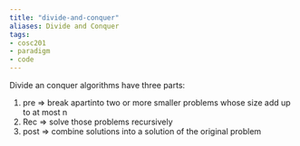 ```yaml
---
title: "divide-and-conquer"
aliases: Divide and Conquer
tags: 
- cosc201
- paradigm
- code
---
```


Divide an conquer algorithms have three parts:

1. pre ⇒ break apartinto two or more smaller problems whose size add up to at most n
2. Rec ⇒ solve those problems recursively
3. post ⇒ combine solutions into a solution of the original problem
